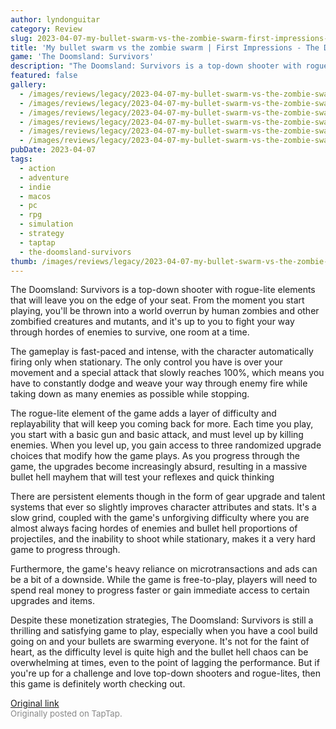 ```yaml
---
author: lyndonguitar
category: Review
slug: 2023-04-07-my-bullet-swarm-vs-the-zombie-swarm-first-impressions-the-doomsland-survivors
title: 'My bullet swarm vs the zombie swarm | First Impressions - The Doomsland: Survivors'
game: 'The Doomsland: Survivors'
description: "The Doomsland: Survivors is a top-down shooter with rogue-lite elements that will leave you on the edge of your seat. From the moment you start playing, you'll be thrown into a world overrun by human zombies and other zombified creatures and mutants, and it's up to you to fight your way through hordes of enemies to survive, one room at a time."
featured: false
gallery:
  - /images/reviews/legacy/2023-04-07-my-bullet-swarm-vs-the-zombie-swarm--first-impressions---the-doomsland-survivors-0.avif
  - /images/reviews/legacy/2023-04-07-my-bullet-swarm-vs-the-zombie-swarm--first-impressions---the-doomsland-survivors-1.avif
  - /images/reviews/legacy/2023-04-07-my-bullet-swarm-vs-the-zombie-swarm--first-impressions---the-doomsland-survivors-2.avif
  - /images/reviews/legacy/2023-04-07-my-bullet-swarm-vs-the-zombie-swarm--first-impressions---the-doomsland-survivors-3.avif
  - /images/reviews/legacy/2023-04-07-my-bullet-swarm-vs-the-zombie-swarm--first-impressions---the-doomsland-survivors-4.avif
  - /images/reviews/legacy/2023-04-07-my-bullet-swarm-vs-the-zombie-swarm--first-impressions---the-doomsland-survivors-5.avif
pubDate: 2023-04-07
tags:
  - action
  - adventure
  - indie
  - macos
  - pc
  - rpg
  - simulation
  - strategy
  - taptap
  - the-doomsland-survivors
thumb: /images/reviews/legacy/2023-04-07-my-bullet-swarm-vs-the-zombie-swarm--first-impressions---the-doomsland-survivors-0.avif
---
```


The Doomsland: Survivors is a top-down shooter with rogue-lite elements that will leave you on the edge of your seat. From the moment you start playing, you'll be thrown into a world overrun by human zombies and other zombified creatures and mutants, and it's up to you to fight your way through hordes of enemies to survive, one room at a time.

The gameplay is fast-paced and intense, with the character automatically firing only when stationary. The only control you have is over your movement and a special attack that slowly reaches 100%, which means you have to constantly dodge and weave your way through enemy fire while taking down as many enemies as possible while stopping.

The rogue-lite element of the game adds a layer of difficulty and replayability that will keep you coming back for more. Each time you play, you start with a basic gun and basic attack, and must level up by killing enemies. When you level up, you gain access to three randomized upgrade choices that modify how the game plays. As you progress through the game, the upgrades become increasingly absurd, resulting in a massive bullet hell mayhem that will test your reflexes and quick thinking

There are persistent elements though in the form of gear upgrade and talent systems that ever so slightly improves character attributes and stats. It's a slow grind, coupled with the game's unforgiving difficulty where you are almost always facing hordes of enemies and bullet hell proportions of projectiles, and the inability to shoot while stationary, makes it a very hard game to progress through.

Furthermore, the game's heavy reliance on microtransactions and ads can be a bit of a downside. While the game is free-to-play, players will need to spend real money to progress faster or gain immediate access to certain upgrades and items.

Despite these monetization strategies, The Doomsland: Survivors is still a thrilling and satisfying game to play, especially when you have a cool build going on and your bullets are swarming everyone. It's not for the faint of heart, as the difficulty level is quite high and the bullet hell chaos can be overwhelming at times, even to the point of lagging the performance. But if you're up for a challenge and love top-down shooters and rogue-lites, then this game is definitely worth checking out.

[Original link](https://www.taptap.io/post/5028522)<br><span style="font-size: 0.95em; color: #888;">Originally posted on TapTap.</span>
